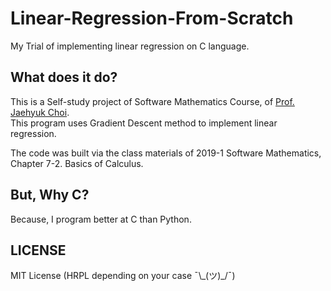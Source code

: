 # Linear-Regression-From-Scratch
My Trial of implementing linear regression on C language.

## What does it do?
This is a Self-study project of Software Mathematics Course, of [Prof. Jaehyuk Choi](https://sites.google.com/site/chjhsoft/).  
This program uses Gradient Descent method to implement linear regression.  
  
The code was built via the class materials of 2019-1 Software Mathematics, Chapter 7-2. Basics of Calculus.  
  
## But, Why C?
Because, I program better at C than Python.  

## LICENSE
MIT License (HRPL depending on your case ¯\\\_(ツ)\_/¯)  

